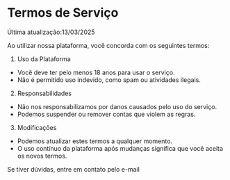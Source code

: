 # Termos de Serviço

Última atualização:13/03/2025

Ao utilizar nossa plataforma, você concorda com os seguintes termos:

 1. Uso da Plataforma
- Você deve ter pelo menos 18 anos para usar o serviço.
- Não é permitido uso indevido, como spam ou atividades ilegais.

 2. Responsabilidades
- Não nos responsabilizamos por danos causados pelo uso do serviço.
- Podemos suspender ou remover contas que violem as regras.

 3. Modificações
- Podemos atualizar estes termos a qualquer momento.
- O uso contínuo da plataforma após mudanças significa que você aceita os novos termos.

Se tiver dúvidas, entre em contato pelo e-mail 
